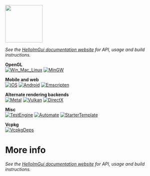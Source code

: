 <a href="://pthom.github.io/hello_imgui/"><img src="logo/logo_hello_imgui.png" width="120"></a>

_See the [HelloImGui documentation website](https://pthom.github.io/hello_imgui/) for API, usage and build instructions._


**OpenGL**<br/>
[![Win_Mac_Linux](https://github.com/pthom/hello_imgui/actions/workflows/Win_Mac_Linux.yml/badge.svg)](https://github.com/pthom/hello_imgui/actions/workflows/Win_Mac_Linux.yml)
[![MinGW](https://github.com/pthom/hello_imgui/actions/workflows/MinGW.yml/badge.svg)](https://github.com/pthom/hello_imgui/actions/workflows/MinGW.yml)


**Mobile and web**<br/>
[![iOS](https://github.com/pthom/hello_imgui/actions/workflows/iOS.yml/badge.svg)](https://github.com/pthom/hello_imgui/actions/workflows/iOS.yml)
[![Android](https://github.com/pthom/hello_imgui/actions/workflows/Android.yml/badge.svg)](https://github.com/pthom/hello_imgui/actions/workflows/Android.yml)
[![Emscripten](https://github.com/pthom/hello_imgui/actions/workflows/Emscripten.yml/badge.svg)](https://github.com/pthom/hello_imgui/actions/workflows/Emscripten.yml)

**Alternate rendering backends**<br/>
[![Metal](https://github.com/pthom/hello_imgui/actions/workflows/Metal.yml/badge.svg)](https://github.com/pthom/hello_imgui/actions/workflows/Metal.yml)
[![Vulkan](https://github.com/pthom/hello_imgui/actions/workflows/Vulkan.yml/badge.svg)](https://github.com/pthom/hello_imgui/actions/workflows/Vulkan.yml)
[![DirectX](https://github.com/pthom/hello_imgui/actions/workflows/DirectX.yml/badge.svg)](https://github.com/pthom/hello_imgui/actions/workflows/DirectX.yml)

**Misc**<br/>
[![TestEngine](https://github.com/pthom/hello_imgui/actions/workflows/TestEngine.yml/badge.svg)](https://github.com/pthom/hello_imgui/actions/workflows/TestEngine.yml)
[![Automate](https://github.com/pthom/hello_imgui/actions/workflows/Automate.yml/badge.svg)](https://github.com/pthom/hello_imgui/actions/workflows/Automate.yml)
[![StarterTemplate](https://github.com/pthom/hello_imgui/actions/workflows/StarterTemplate.yml/badge.svg)](https://github.com/pthom/hello_imgui/actions/workflows/StarterTemplate.yml)

**Vcpkg**<br/>
[![VcpkgDeps](https://github.com/pthom/hello_imgui/actions/workflows/VcpkgDeps.yml/badge.svg)](https://github.com/pthom/hello_imgui/actions/workflows/VcpkgDeps.yml)

<!-- INTRO -->

# More info

_See the [HelloImGui documentation website](https://pthom.github.io/hello_imgui/) for API, usage and build instructions._